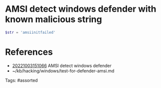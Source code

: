 # AMSI detect windows defender with known malicious string
```powershell
$str = 'amsiinitfailed'
```

# References
- [20221003151066](/zet/20221003151066/) AMSI detect windows defender
- ~/kb/hacking/windows/test-for-defender-amsi.md

Tags:
    #assorted

